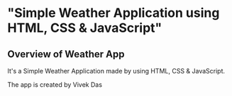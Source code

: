 # "Simple Weather Application using HTML, CSS &amp; JavaScript"

## Overview of Weather App

It's a  Simple Weather Application made by using HTML, CSS &amp; JavaScript.

The app is created by Vivek Das 
